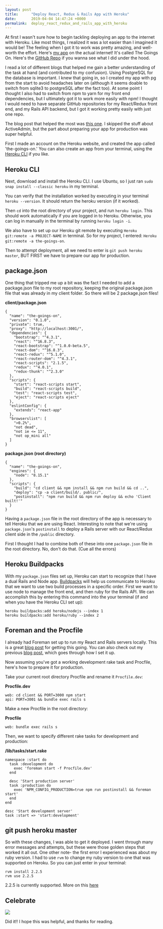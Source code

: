 ```yaml
---
layout: post
title:      "Deploy React, Redux & Rails App with Heroku"
date:       2019-04-04 14:47:24 +0000
permalink:  deploy_react_redux_and_rails_app_with_heroku
---
```



At first I wasn't sure how to begin tackling deploying an app to the internet with Heroku. Like most things, I realized it was a lot easier than I imagined it would be! The feeling when I got it to work was pretty amazing, and well-worth the effort. Here's [my app](http://the-goings-on.herokuapp.com/) on the actual internet! It's called The Goings On. Here's the [GitHub Repo](https://github.com/MFeuer23/the-goings-on) if you wanna see what I did under the hood.

I read a lot of different blogs that helped me gain a better understanding of the task at hand (and contributed to my confusion).  Using PostgreSQL for the database is important. I knew that going in, so I created my app with pg from the start to avoid headaches later on (although it seems doable to switch from sqlite3 to postgreSQL after the fact too). At some point I thought I also had to switch from npm to yarn for my front end dependencies, but I ultimately got it to work more easily with npm! I thought I would need to have separate GitHub repositories for my React/Redux front end, and my Rails API backend, but I got it working pretty easily with just one repo.


The blog post that helped the most was [this one](https://medium.com/superhighfives/a-top-shelf-web-stack-rails-5-api-activeadmin-create-react-app-de5481b7ec0b). I skipped the stuff about ActiveAdmin, but the part about preparing your app for production was super helpful.

First I made an account on the Heroku website, and created the app called 'the-goings-on.' You can also create an app from your terminal, using the [Heroku CLI](https://devcenter.heroku.com/articles/heroku-cli) if you like.

## Heroku CLI
Next, download and install the Heroku CLI. I use Ubuntu, so I just ran `sudo snap install --classic heroku` in my terminal. 

You can verify that the installation worked by executing in your terminal `heroku --version`. It should return the heroku version (if it worked).

Then `cd` into the root directory of your project, and run `heroku login`. This should work automatically if you are logged in to Heroku. Otherwise, you can log in manually in the terminal by running `heroku login -i`.

We also have to set up our Heroku git remote by executing `Heroku git:remote -a PROJECT-NAME` in terminal. So for my project, I entered: `Heroku git:remote -a the-goings-on`.

Then to attempt deployment, all we need to enter is `git push heroku master`, BUT FIRST we have to prepare our app for production.

## package.json
One thing that tripped me up a bit was the fact I needed to add a package.json file to my root repository, keeping the original package.json file that was already in my client folder. So there will be 2 package.json files!

**client/package.json**
```
{
  "name": "the-goings-on",
  "version": "0.1.0",
  "private": true,
  "proxy": "http://localhost:3001/",
  "dependencies": {
    "bootstrap": "^4.3.1",
    "react": "^16.8.3",
    "react-bootstrap": "^1.0.0-beta.5",
    "react-dom": "^16.8.3",
    "react-redux": "^5.1.0",
    "react-router-dom": "^4.3.1",
    "react-scripts": "2.1.5",
    "redux": "^4.0.1",
    "redux-thunk": "^2.3.0"
  },
  "scripts": {
    "start": "react-scripts start",
    "build": "react-scripts build",
    "test": "react-scripts test",
    "eject": "react-scripts eject"
  },
  "eslintConfig": {
    "extends": "react-app"
  },
  "browserslist": [
    ">0.2%",
    "not dead",
    "not ie <= 11",
    "not op_mini all"
  ]
}

```


**package.json (root directory)**
```
{
  "name": "the-goings-on",
  "engines": {
    "node": "8.15.1"
  },
  "scripts": {
    "build": "cd client && npm install && npm run build && cd ..",
    "deploy": "cp -a client/build/. public/",
    "postinstall": "npm run build && npm run deploy && echo 'Client built!'"
  }
}
```

Having a `package.json` file in the root directory of the app is necessary to tell Heroku that we are using React. Interesting to note that we're using `package.json`'s `postinstall` to deploy a Rails server with our React/Redux client side in the `/public` directory.

First I thought I had to combine both of these into one `package.json` file in the root directory. No, don't do that. (Cue all the errors)


## Heroku Buildpacks
With my `package.json` files set up, Heroku can start to recognize that I have a dual Rails and Node app. [Buildpacks](https://devcenter.heroku.com/articles/buildpacks) will help us communicate to Heroku that we want to use two build processes in a specific order. First we want to use node to manage the front end, and then ruby for the Rails API. We can accomplish this by entering this command into the your terminal (if and when you have the Heroku CLI set up):
```
heroku buildpacks:add heroku/nodejs --index 1
heroku buildpacks:add heroku/ruby --index 2
```

## Foreman and the Procfile
I already had Foreman set up to run my React and Rails servers locally. This is a great [blog post](https://www.fullstackreact.com/articles/how-to-get-create-react-app-to-work-with-your-rails-api/) for getting this going. You can also check out my previous [blog post](http://malloryfeuer.net/the_goings_on_react_redux_rails), which goes through how I set it up.

Now assuming you've got a working development rake task and Procfile, here's how to prepare it for production.

Take your current root directory Procfile and rename it `Procfile.dev`:

**Procfile.dev**
```
web: cd client && PORT=3000 npm start
api: PORT=3001 && bundle exec rails s
```

Make a new Procfile in the root directory:

**Procfile**
```
web: bundle exec rails s
```

Then, we want to specify different rake tasks for development and production:

**/lib/tasks/start.rake**
```
namespace :start do
  task :development do
    exec 'foreman start -f Procfile.dev'
  end

  desc 'Start production server'
  task :production do
    exec 'NPM_CONFIG_PRODUCTION=true npm run postinstall && foreman start'
  end
end

desc 'Start development server'
task :start => 'start:development'
```

## git push heroku master
So with these changes, I was able to get it deployed. I went through many error messages and attempts, but these were those golden steps that worked it all out. One other note- the first error I experienced was about my ruby version. I had to use `rvm` to change my ruby version to one that was supported on Heroku. So you can just enter in your terminal:

```
rvm install 2.2.5
rvm use 2.2.5
```

2.2.5 is currently supported. More on this [here](https://devcenter.heroku.com/articles/getting-started-with-ruby)

## Celebrate
![](https://media.giphy.com/media/l46CimW38a7TFxLVe/giphy.gif)

Did it!! I hope this was helpful, and thanks for reading.






